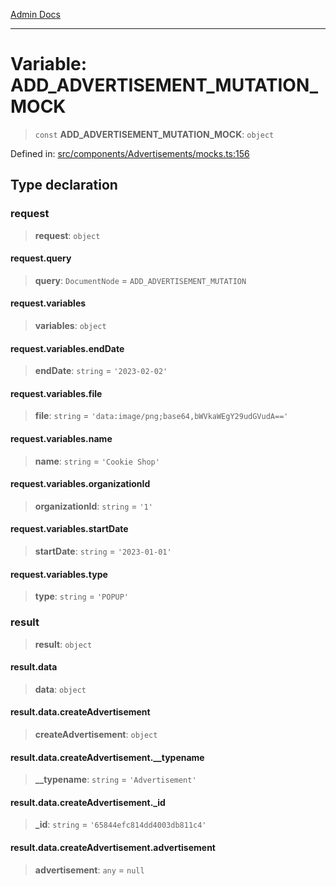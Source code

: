 [Admin Docs](/)

***

# Variable: ADD\_ADVERTISEMENT\_MUTATION\_MOCK

> `const` **ADD\_ADVERTISEMENT\_MUTATION\_MOCK**: `object`

Defined in: [src/components/Advertisements/mocks.ts:156](https://github.com/PalisadoesFoundation/talawa-admin/blob/main/src/components/Advertisements/mocks.ts#L156)

## Type declaration

### request

> **request**: `object`

#### request.query

> **query**: `DocumentNode` = `ADD_ADVERTISEMENT_MUTATION`

#### request.variables

> **variables**: `object`

#### request.variables.endDate

> **endDate**: `string` = `'2023-02-02'`

#### request.variables.file

> **file**: `string` = `'data:image/png;base64,bWVkaWEgY29udGVudA=='`

#### request.variables.name

> **name**: `string` = `'Cookie Shop'`

#### request.variables.organizationId

> **organizationId**: `string` = `'1'`

#### request.variables.startDate

> **startDate**: `string` = `'2023-01-01'`

#### request.variables.type

> **type**: `string` = `'POPUP'`

### result

> **result**: `object`

#### result.data

> **data**: `object`

#### result.data.createAdvertisement

> **createAdvertisement**: `object`

#### result.data.createAdvertisement.\_\_typename

> **\_\_typename**: `string` = `'Advertisement'`

#### result.data.createAdvertisement.\_id

> **\_id**: `string` = `'65844efc814dd4003db811c4'`

#### result.data.createAdvertisement.advertisement

> **advertisement**: `any` = `null`
